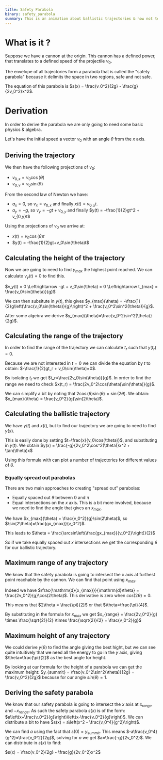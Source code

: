 ```yaml
---
title: Safety Parabola
binary: safety_parabola
summary: This is an animation about ballistic trajectories & how not to get hit.
---
```


# What is it ?

Suppose we have a cannon at the origin. This cannon has a defined power, that translates to a defined speed of the projectile $v_0$.

The envelope of all trajectories form a parabola that is called the "safety parabola" because it delimits the space in two regions, safe and not safe.

The equation of this parabola is $s(x) = \frac{v_0^2}{2g} - \frac{g}{2v_0^2}x^2$.

# Derivation

In order to derive the parabola we are only going to need some basic physics & algebra.

Let's have the initial speed a vector $v_0$ with an angle $\theta$ from the $x$ axis.

## Deriving the trajectory

We then have the following projections of $v_0$:

- $v_{0,x} = v_0 \cos(\theta)$
- $v_{0,y} = v_0 \sin(\theta)$

From the second law of Newton we have:

- $a_x = 0$, so $v_x = v_{0,x}$ and finally $x(t) = v_{0,x}t$.
- $a_y = -g$, so $v_y = -gt + v_{0,y}$ and finally $y(t) = -\frac{1}{2}gt^2 + v_{0,y}t$

Using the projections of $v_0$ we arrive at:

- $x(t) = v_0\cos(\theta)t$
- $y(t) = -\frac{1}{2}gt+v_0\sin(\theta)t$

## Calculating the height of the trajectory

Now we are going to need to find $y_{max}$ the highest point reached. We can calculate $v_y(t) = 0$ to find this.

$v_y(t) = 0 \Leftrightarrow -gt + v_0\sin(\theta) = 0 \Leftrightarrow t_{max} = \frac{v_0\sin(\theta)}{g}$

We can then subsitute in $y(t)$, this gives $y_{max}(\theta) = -\frac{1}{2}g\left(\frac{v_0\sin(\theta)}{g}\right)^2 + \frac{v_0^2\sin^2(\theta)}{g}$.

After some algebra we derive $y_{max}(\theta)=\frac{v_0^2\sin^2(\theta)}{2g}$.

## Calculating the range of the trajectory

In order to find the range of the trajectory we can calculate $t_r$ such that $y(t_r) = 0$.

Because we are not interested in $t = 0$ we can divide the equation by $t$ to obtain: $-\frac{1}{2}gt_r + v_0\sin(\theta)=0$.

By isolating $t_r$ we get $t_r=\frac{2v_0\sin(\theta)}{g}$. In order to find the range we need to check $x(t_r) = \frac{2v_0^2\cos(\theta)\sin(\theta)}{g}$.

We can simplify a bit by noting that $2\cos(\theta)\sin(\theta) = \sin(2\theta)$. We obtain: $x_{max}(\theta) = \frac{v_0^2}{g}\sin(2\theta)$.

## Calculating the ballistic trajectory

We have $y(t)$ and $x(t)$, but to find our trajectory we are going to need to find $y(x)$.

This is easily done by setting $t=\frac{x}{v_0\cos(\theta)}$, and substituting in $y(t)$.
We obtain $y(x) = \frac{-g}{2v_0^2\cos^2(\theta)}x^2 + \tan(\theta)x$

Using this formula with can plot a number of trajectories for different values of $\theta$.

### Equally spread out parabolas

There are two main approaches to creating "spread out" parabolas:

- Equally spaced out $\theta$ between 0 and $\pi$
- Equal intersections on the $x$ axis. This is a bit more involved, because we need to find the angle that gives an $x_{max}$.

We have $x_{max}(\theta) = \frac{v_0^2}{g}\sin(2\theta)$, so $\sin(2\theta)=\frac{gx_{max}}{v_0^2}$.

This leads to $\theta = \frac{\arcsin\left(\frac{gx_{max}}{v_0^2}\right)}{2}$

So if we take equally spaced out $x$ intersections we get the corresponding $\theta$ for our ballistic trajectory.

## Maximum range of any trajectory

We know that the safety parabola is going to intersect the $x$ axis at furthest point reachable by the cannon. We can find that point using $x_{max}$.

Indeed we have $\frac{\mathrm{d}{x_{max}}}{\mathrm{d}\theta} = \frac{2v_0^2}{g}\cos(2\theta)$. This derivative is zero when $cos(2\theta) = 0$.

This means that $2\theta = \frac{\pi}{2}$ or that $\theta=\frac{\pi}{4}$.

By substituting in the formula for $x_{max}$ we get $x_{range} = \frac{2v_0^2}{g} \times \frac{\sqrt{2}}{2} \times \frac{\sqrt{2}}{2} = \frac{v_0^2}{g}$

## Maximum height of any trajectory

We could derive $y(\theta)$ to find the angle giving the best hight, but we can see quite intuitively that we need all the energy to go in the $y$ axis, giving $\theta=\frac{\pi}{2}$ as the best angle for height.

By looking at our formula for the height of a parabola we can get the maximum height: $y_{summit} = \frac{v_0^2\sin^2(\theta)}{2g} = \frac{v_0^2}{2g}$ because for our angle $sin(\theta)=1$.

## Deriving the safety parabola

We know that our safety parabola is going to intersect the $x$ axis at $x_{range}$ and $-x_{range}$. As such the safety parabola $s(x)$ is of the form: $a\left(x+\frac{v_0^2}{g}\right)\left(x-\frac{v_0^2}{g}\right)$.
We can distribute a bit to have $s(x) = a\left(x^2 - \frac{v_0^4}{g^2}\right)$.

We can find $a$ using the fact that $s(0) = y_{summit}$. This means $-a\frac{v_0^4}{g^2}=\frac{v_0^2}{2g}$, solving for $a$ we get $a=\frac{-g}{2v_0^2}$. We can distribute in $s(x)$ to find:

$s(x) = \frac{v_0^2}{2g} - \frac{g}{2v_0^2}x^2$
